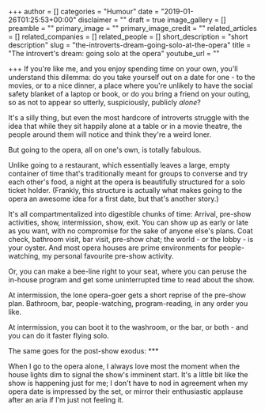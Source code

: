+++
author = []
categories = "Humour"
date = "2019-01-26T01:25:53+00:00"
disclaimer = ""
draft = true
image_gallery = []
preamble = ""
primary_image = ""
primary_image_credit = ""
related_articles = []
related_companies = []
related_people = []
short_description = "short description"
slug = "the-introverts-dream-going-solo-at-the-opera"
title = "The introvert's dream: going solo at the opera"
youtube_url = ""

+++
If you're like me, and you enjoy spending time on your own, you'll understand this dilemma: do you take yourself out on a date for one - to the movies, or to a nice dinner, a place where you're unlikely to have the social safety blanket of a laptop or book, or do you bring a friend on your outing, so as not to appear so utterly, suspiciously, publicly _alone_?

It's a silly thing, but even the most hardcore of introverts struggle with the idea that while they sit happily alone at a table or in a movie theatre, the people around them will notice and think they're a weird loner. 

But going to the opera, all on one's own, is totally fabulous. 

Unlike going to a restaurant, which essentially leaves a large, empty container of time that's traditionally meant for groups to converse and try each other's food, a night at the opera is beautifully structured for a solo ticket holder. (Frankly, this structure is actually what makes going to the opera an awesome idea for a first date, but that's another story.)

It's all compartmentalized into digestible chunks of time: Arrival, pre-show activities, show, intermission, show, exit. You can show up as early or late as you want, with no compromise for the sake of anyone else's plans. Coat check, bathroom visit, bar visit, pre-show chat; the world - or the lobby - is your oyster. And most opera houses are prime environments for people-watching, my personal favourite pre-show activity.

Or, you can make a bee-line right to your seat, where you can peruse the in-house program and get some uninterrupted time to read about the show.

At intermission, the lone opera-goer gets a short reprise of the pre-show plan. Bathroom, bar, people-watching, program-reading, in any order you like. 

At intermission, you can boot it to the washroom, or the bar, or both - and you can do it faster flying solo.

The same goes for the post-show exodus: ***

When I go to the opera alone, I always love most the moment when the house lights dim to signal the show's imminent start. It's a little bit like the show is happening just for me; I don't have to nod in agreement when my opera date is impressed by the set, or mirror their enthusiastic applause after an aria if I'm just not feeling it.